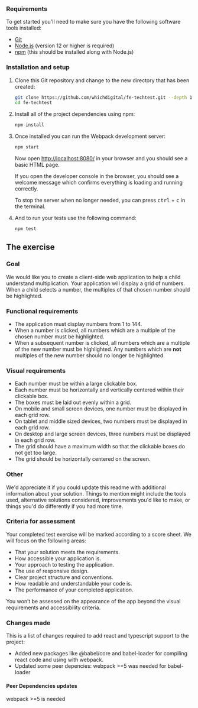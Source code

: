 ### Requirements

To get started you'll need to make sure you have the following software tools installed:

- [Git](https://git-scm.com/)
- [Node.js](https://nodejs.org/en/) (version 12 or higher is required)
- [npm](http://npmjs.com/) (this should be installed along with Node.js)

### Installation and setup

1. Clone this Git repository and change to the new directory that has been created:

   ```sh
   git clone https://github.com/whichdigital/fe-techtest.git --depth 1
   cd fe-techtest
   ```

2. Install all of the project dependencies using npm:

   ```sh
   npm install
   ```

3. Once installed you can run the Webpack development server:

   ```sh
   npm start
   ```

   Now open [http://localhost:8080/](http://localhost:8080/) in your browser and you should see a basic HTML page.

   If you open the developer console in the browser, you should see a welcome message which confirms everything is loading and running correctly.

   To stop the server when no longer needed, you can press <kbd>ctrl</kbd> + <kbd>c</kbd> in the terminal.

4. And to run your tests use the following command:

   ```sh
   npm test
   ```

## The exercise

### Goal

We would like you to create a client-side web application to help a child understand multiplication. Your application will display a grid of numbers. When a child selects a number, the multiples of that chosen number should be highlighted.

### Functional requirements

- The application must display numbers from 1 to 144.
- When a number is clicked, all numbers which are a multiple of the chosen number must be highlighted.
- When a subsequent number is clicked, all numbers which are a multiple of the new number must be highlighted. Any numbers which are **not** multiples of the new number should no longer be highlighted.

### Visual requirements

- Each number must be within a large clickable box.
- Each number must be horizontally and vertically centered within their clickable box.
- The boxes must be laid out evenly within a grid.
- On mobile and small screen devices, one number must be displayed in each grid row.
- On tablet and middle sized devices, two numbers must be displayed in each grid row.
- On desktop and large screen devices, three numbers must be displayed in each grid row.
- The grid should have a maximum width so that the clickable boxes do not get too large.
- The grid should be horizontally centered on the screen.

### Other

We'd appreciate it if you could update this readme with additional information about your solution. Things to mention might include the tools used, alternative solutions considered, improvements you'd like to make, or things you'd do differently if you had more time.

### Criteria for assessment

Your completed test exercise will be marked according to a score sheet. We will focus on the following areas:

- That your solution meets the requirements.
- How accessible your application is.
- Your approach to testing the application.
- The use of responsive design.
- Clear project structure and conventions.
- How readable and understandable your code is.
- The performance of your completed application.

You won’t be assessed on the appearance of the app beyond the visual requirements and accessibility criteria.

### Changes made

This is a list of changes required to add react and typescript support to the project:

- Added new packages like @babel/core and babel-loader for compiling react code and using with webpack.
- Updated some peer depencies: webpack >=5 was needed for babel-loader

#### Peer Dependencies updates

webpack >=5 is needed
